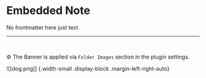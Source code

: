 # Embedded Note
No frontmatter here just text.

---

<br>

⚙️ The Banner is applied via `Folder Images` section in the plugin settings.

![[dog.png]] {.width-small .display-block .margin-left-right-auto}